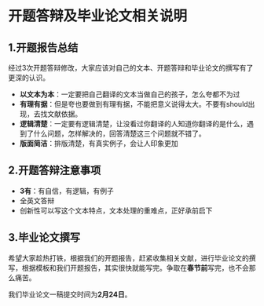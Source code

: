 # 开题答辩及毕业论文相关说明

## 1.开题报告总结

经过3次开题答辩修改，大家应该对自己的文本、开题答辩和毕业论文的撰写有了更深的认识。

- **以文本为本**：一定要把自己翻译的文本当做自己的孩子，怎么夸都不为过
- **有理有据**：但是夸也要做到有理有据，不能把意义说得太大。不要有should出现，去找文献依据。
- **逻辑清楚**：一定要有逻辑清楚，让没看过你翻译的人知道你翻译的是什么，遇到了什么问题，怎样解决的，回答清楚这三个问题就不错了。
- **版面简洁**：排版清楚，有真实例子，会让人印象更加



## 2.开题答辩注意事项

- **3有**：有自信，有逻辑，有例子
- 全英文答辩
- 创新性可以写这个文本特点，文本处理的重难点，正好承前启下



## 3.毕业论文撰写

希望大家趁热打铁，根据我们的开题报告，赶紧收集相关文献，进行毕业论文的撰写，根据模板和我们开题报告，其实很快就能写完。争取在**春节前**写完，也不会那么痛苦。

我们毕业论文一稿提交时间为**2月24日**。